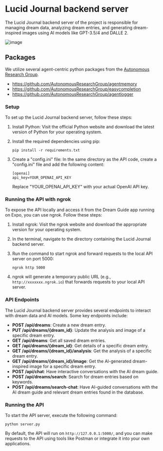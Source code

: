 # Lucid Journal backend server
The Lucid Journal backend server of the project is responsible for managing dream data, analyzing dream entries, and generating dream-inspired images using AI models like GPT-3.5/4 and DALLE 2.

![image](https://github.com/cp-james-harbeck/LucidJournalServer/assets/76927280/e368419b-d462-41df-9dbf-a39bbc7a7a27)

## Packages
We utilize several agent-centric python packages from the [Autonomous Research Group](https://github.com/AutonomousResearchGroup).

- https://github.com/AutonomousResearchGroup/agentmemory
- https://github.com/AutonomousResearchGroup/easycompletion
- https://github.com/AutonomousResearchGroup/agentlogger


### Setup
To set up the Lucid Journal backend server, follow these steps:

1. Install Python: Visit the official Python website and download the latest version of Python for your operating system.

2. Install the required dependencies using pip:
   ```
   pip install -r requirements.txt
   ```

3. Create a "config.ini" file: In the same directory as the API code, create a "config.ini" file and add the following content:
   ```
   [openai]
   api_key=YOUR_OPENAI_API_KEY
   ```
   Replace "YOUR_OPENAI_API_KEY" with your actual OpenAI API key.

### Running the API with ngrok
To expose the API locally and access it from the Dream Guide app running on Expo, you can use ngrok. Follow these steps:

1. Install ngrok: Visit the ngrok website and download the appropriate version for your operating system.

2. In the terminal, navigate to the directory containing the Lucid Journal backend server.

3. Run the command to start ngrok and forward requests to the local API server on port 5000:
   ```
   ngrok http 5000
   ```

4. ngrok will generate a temporary public URL (e.g., `http://xxxxxxx.ngrok.io`) that forwards requests to your local API server.

### API Endpoints
The Lucid Journal backend server provides several endpoints to interact with dream data and AI models. Some key endpoints include:

- **POST /api/dreams**: Create a new dream entry.
- **PUT /api/dreams/{dream_id}**: Update the analysis and image of a specific dream entry.
- **GET /api/dreams**: Get all saved dream entries.
- **GET /api/dreams/{dream_id}**: Get details of a specific dream entry.
- **GET /api/dreams/{dream_id}/analysis**: Get the analysis of a specific dream entry.
- **GET /api/dreams/{dream_id}/image**: Get the AI-generated dream-inspired image for a specific dream entry.
- **POST /api/chat**: Have interactive conversations with the AI dream guide.
- **POST /api/dreams/search**: Search for dream entries based on keywords.
- **POST /api/dreams/search-chat**: Have AI-guided conversations with the AI dream guide and relevant dream entries found in the database.

### Running the API
To start the API server, execute the following command:

```
python server.py
```

By default, the API will run on `http://127.0.0.1:5000/`, and you can make requests to the API using tools like Postman or integrate it into your own applications.
